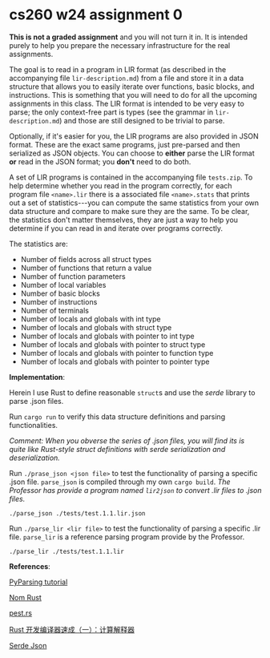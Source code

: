 # cs260 w24 assignment 0

__This is not a graded assignment__ and you will not turn it in. It is intended purely to help you prepare the necessary infrastructure for the real assignments.

The goal is to read in a program in LIR format (as described in the accompanying file `lir-description.md`) from a file and store it in a data structure that allows you to easily iterate over functions, basic blocks, and instructions. This is something that you will need to do for all the upcoming assignments in this class. The LIR format is intended to be very easy to parse; the only context-free part is types (see the grammar in `lir-description.md`) and those are still designed to be trivial to parse.

Optionally, if it's easier for you, the LIR programs are also provided in JSON format. These are the exact same programs, just pre-parsed and then serialized as JSON objects. You can choose to __either__ parse the LIR format __or__ read in the JSON format; you __don't__ need to do both.

A set of LIR programs is contained in the accompanying file `tests.zip`. To help determine whether you read in the program correctly, for each program file `<name>.lir` there is a associated file `<name>.stats` that prints out a set of statistics---you can compute the same statistics from your own data structure and compare to make sure they are the same. To be clear, the statistics don't matter themselves, they are just a way to help you determine if you can read in and iterate over programs correctly.

The statistics are:

- Number of fields across all struct types
- Number of functions that return a value
- Number of function parameters
- Number of local variables
- Number of basic blocks
- Number of instructions
- Number of terminals
- Number of locals and globals with int type
- Number of locals and globals with struct type
- Number of locals and globals with pointer to int type
- Number of locals and globals with pointer to struct type
- Number of locals and globals with pointer to function type
- Number of locals and globals with pointer to pointer type

**Implementation**:

Herein I use Rust to define reasonable `struct`s and use the *serde* library to parse .json files.

Run `cargo run` to verify this data structure definitions and parsing functionalities. 

*Comment: When you obverse the series of .json files, you will find its is quite like Rust-style struct definitions with *serde* serialization and deserialization.*


Run `./prase_json <json file>` to test the functionality of parsing a specific .json file. `parse_json` is compiled through my own `cargo build`. *The Professor has provide a program named `lir2json` to convert .lir files to .json files.*


```shell
./parse_json ./tests/test.1.1.lir.json
```

Run `./parse_lir <lir file>` to test the functionality of parsing a specific .lir file. `parse_lir` is a reference parsing program provide by the Professor.

```shell
./parse_lir ./tests/test.1.1.lir
```


**References**:

[PyParsing tutorial](https://zhuanlan.zhihu.com/p/259638397)

[Nom Rust](https://llever.com/gentle-intro/nom-intro.zh.html)

[pest.rs](https://ohmyweekly.github.io/notes/2021-01-20-pest-grammars/)

[Rust 开发编译器速成（一）：计算解释器](https://www.less-bug.com/posts/rust-development-compiler-crash-1-calc-interpreter/)

[Serde Json](https://juejin.cn/post/7220463381493022757)


